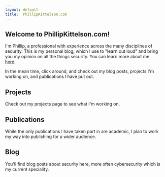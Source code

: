 ```yaml
---
layout: default
title:  PhillipKittelson.com
---
```

## Welcome to PhillipKittelson.com!

I'm Phillip, a professional with experience across the many disciplines of security. This is my personal blog, which I use to "learn out loud" and bring you my opinion on all the things security. You can learn more about me [here](./about-Phillip.md).

In the mean time, click around, and check out my blog posts, projects I'm working on, and publications I have put out.

## Projects
Check out my projects page to see what I'm working on.

## Publications
While the only publications I have taken part in are academic, I plan to work my way into publishing for a wider audience.

## Blog
You'll find blog posts about security here, more often cybersecurity which is my current speciality.
